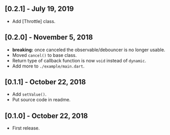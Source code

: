 ## [0.2.1] - July 19, 2019

- Add [Throttle] class.

## [0.2.0] - November 5, 2018

* **breaking:** once canceled the observable/debouncer is no longer usable.
* Moved `cancel()` to base class.
* Return type of callback function is now `void` instead of `dynamic`.
* Add more to `./example/main.dart`.

## [0.1.1] - October 22, 2018

* Add `setValue()`.
* Put source code in readme.

## [0.1.0] - October 22, 2018

* First release.
